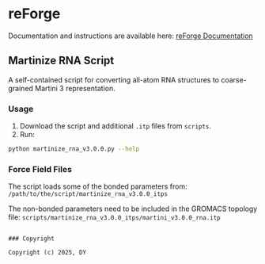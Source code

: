 # reForge

Documentation and instructions are available here: [reForge Documentation](https://danyev.github.io/reForge/)

## Martinize RNA Script

A self-contained script for converting all-atom RNA structures to coarse-grained Martini 3 representation. 

### Usage
1. Download the script and additional `.itp` files from `scripts`. 
2. Run:
```bash
python martinize_rna_v3.0.0.py --help

```

### Force Field Files

The script loads some of the bonded parameters from:
`/path/to/the/script/martinize_rna_v3.0.0_itps`

The non-bonded parameters need to be included in the GROMACS topology file:
`scripts/martinize_rna_v3.0.0_itps/martini_v3.0.0_rna.itp`

```

### Copyright

Copyright (c) 2025, DY
